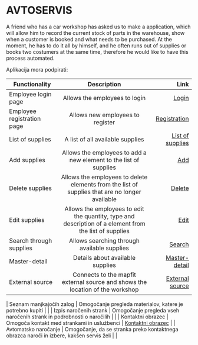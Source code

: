 # AVTOSERVIS #

A friend who has a car workshop has asked us to make a application,
which will allow him to record the current stock of parts in the warehouse, 
show when a customer is booked and what needs to be purchased. 
At the moment, he has to do it all by himself, 
and he often runs out of supplies or books two costumers at the same time, 
therefore he would like to have this process automated.

Aplikacija mora podpirati:

| Functionality        | Description          | Link  |
| --------------------- |:-------------:| ---------:|
| Employee login page     | Allows the employees to login | [Login](https://bitbucket.org/bc7608/sp-v1/src/master/docs/login.html) |
| Employee registration  page   | Allows new employees to register | [Registration](https://bitbucket.org/bc7608/sp-v1/src/master/docs/register.html)   |
| List of supplies   | A list of all available supplies | [List of supplies](https://bitbucket.org/bc7608/sp-v1/src/master/docs/inventory.html)    |
| Add supplies   | Allows the employees to add a new element to the list of supplies   | [ Add](https://bitbucket.org/bc7608/sp-v1/src/master/docs/edit.html)   |
| Delete supplies   | Allows the employees to delete elements from the list of supplies that are no longer available   | [Delete](https://bitbucket.org/bc7608/sp-v1/src/master/docs/edit.html)   |
| Edit supplies   | Allows the employees to edit the quantity, type and description of a element from the list of supplies   | [ Edit](https://bitbucket.org/bc7608/sp-v1/src/master/docs/edit.html)   |
| Search through supplies   | Allows searching through available supplies   | [Search](https://bitbucket.org/bc7608/sp-v1/src/master/docs/edit.html)   |
| Master-detail   | Details about available supplies | [Master-detail](https://bitbucket.org/bc7608/sp-v1/src/master/docs/inventory.html)    |
| External source   | Connects to the mapfit external source and shows the location of the workshop      | [ External source](https://bitbucket.org/bc7608/sp-v1/src/master/docs/contact.html)     |

| Seznam manjkajočih zalog | Omogočanje pregleda materialov, katere je potrebno kupiti     |    |
| Izpis naročenih strank   | Omogočanje pregleda vseh naročenih strank in podrobnosti o naročilih   |   |
| Kontaktni obrazec   | Omogoča kontakt med strankami in uslužbenci   | [Kontaktni obrazec](https://bitbucket.org/bc7608/sp-v1/src/master/docs/contact.html)  |
| Avtomatsko naročanje   | Omogočanje, da se stranka preko kontaktnega obrazca naroči in izbere, kakšen servis želi   |   |
